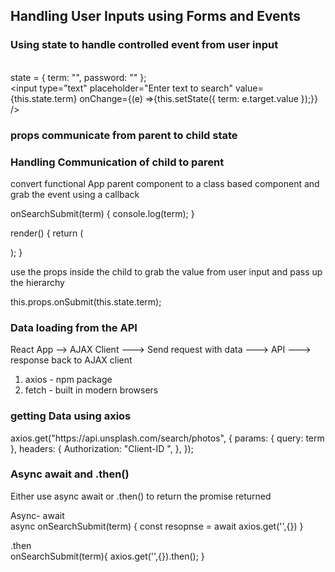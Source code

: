 ## Handling User Inputs using Forms and Events

### Using state to handle controlled event from user input

<br/> state = { term: "", password: "" };
<br/>
<input type="text" placeholder="Enter text to search" value={this.state.term} onChange={(e) =>{this.setState({ term: e.target.value });}} />

### props communicate from parent to child state

### Handling Communication of child to parent

<p> convert functional App parent component to a class based component and grab the event using a callback</p>
<p>
onSearchSubmit(term) {
    console.log(term);
  }

render() {
return (

<div className="ui container" style={{ marginTop: "10px" }}>
<SearchBar onSubmit={this.onSearchSubmit} />
</div>
);
}

use the props inside the child to grab the value from user input and pass up the hierarchy

this.props.onSubmit(this.state.term);

</p>

### Data loading from the API

React App --> AJAX Client ---> Send request with data ---> API ---> response back to AJAX client

1. axios - npm package
2. fetch - built in modern browsers

<h3>getting Data using axios</h3>
<p>axios.get("https://api.unsplash.com/search/photos", {
      params: { query: term },
      headers: {
        Authorization: "Client-ID <API Access Key>",
      },
    });</p>

### Async await and .then()

Either use async await or .then() to return the promise returned

Async- await <br>
async onSearchSubmit(term) {
const resopnse = await axios.get('',{})
}

.then <br>
onSearchSubmit(term){
axios.get('',{}).then();
}
